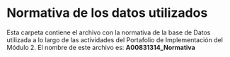 # Normativa de los datos utilizados
Esta carpeta contiene el archivo con la normativa de la base de Datos utilizada a lo largo de las actividades del Portafolio de Implementación del Módulo 2. El nombre de este archivo es: **A00831314_Normativa**

